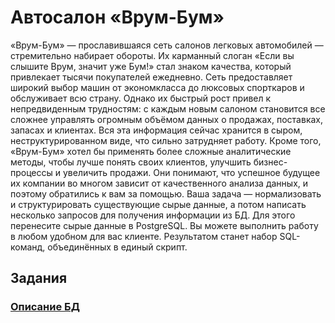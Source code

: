 # Автосалон «Врум-Бум»
«Врум-Бум» — прославившаяся сеть салонов легковых автомобилей — стремительно набирает обороты. Их карманный слоган «Если вы слышите Врум, значит уже Бум!» стал знаком качества, который привлекает тысячи покупателей ежедневно. Сеть предоставляет широкий выбор машин от экономкласса до люксовых спорткаров и обслуживает всю страну.
Однако их быстрый рост привел к непредвиденным трудностям: с каждым новым салоном становится все сложнее управлять огромным объёмом данных о продажах, поставках, запасах и клиентах. Вся эта информация сейчас хранится в сыром, неструктурированном виде, что сильно затрудняет работу.
Кроме того, «Врум-Бум» хотел бы применять более сложные аналитические методы, чтобы лучше понять своих клиентов, улучшить бизнес-процессы и увеличить продажи. Они понимают, что успешное будущее их компании во многом зависит от качественного анализа данных, и поэтому обратились к вам за помощью.
Ваша задача — нормализовать и структурировать существующие сырые данные, а потом написать несколько запросов для получения информации из БД. Для этого перенесите сырые данные в PostgreSQL. Вы можете выполнить работу в любом удобном для вас клиенте. Результатом станет набор SQL-команд, объединённых в единый скрипт. 

## Задания
### <a href='#'>Описание БД</a>
